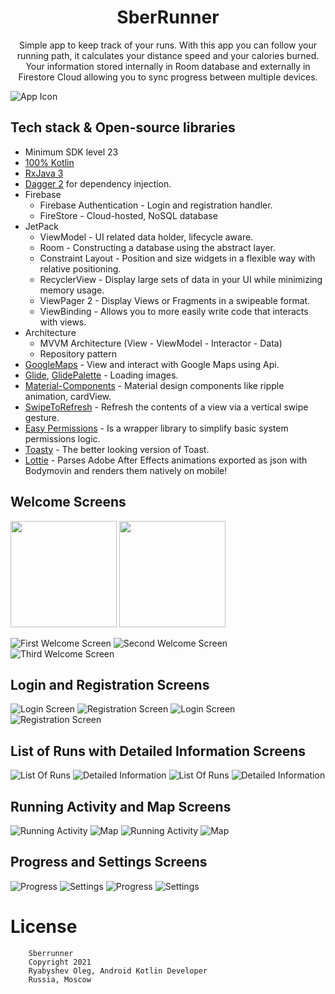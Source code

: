 <h1 align="center">SberRunner</h1>

<p align="center">  
Simple app to keep track of your runs.  
With this app you can follow your running path, it calculates your distance speed and your calories burned.
Your information stored internally in Room database and externally in Firestore Cloud allowing you to sync
progress between multiple devices.
</p>

![App Icon](screenshots/logo.png)

## Tech stack & Open-source libraries
- Minimum SDK level 23
- [100% Kotlin](https://kotlinlang.org/)
- [RxJava 3](https://github.com/ReactiveX/RxJava)
- [Dagger 2](https://dagger.dev/) for dependency injection.
- Firebase
    - Firebase Authentication - Login and registration handler.
    - FireStore - Cloud-hosted, NoSQL database
- JetPack
    - ViewModel - UI related data holder, lifecycle aware.
    - Room - Constructing a database using the abstract layer.
    - Constraint Layout - Position and size widgets in a flexible way with relative positioning. 
    - RecyclerView - Display large sets of data in your UI while minimizing memory usage.
    - ViewPager 2 - Display Views or Fragments in a swipeable format.
    - ViewBinding - Allows you to more easily write code that interacts with views.
- Architecture
    - MVVM Architecture (View - ViewModel - Interactor - Data)
    - Repository pattern
- [GoogleMaps](https://developers.google.com/maps) - View and interact with Google Maps using Api.
- [Glide](https://github.com/bumptech/glide), [GlidePalette](https://github.com/florent37/GlidePalette) - Loading images.
- [Material-Components](https://github.com/material-components/material-components-android) - Material design components like ripple animation, cardView.
- [SwipeToRefresh](https://developer.android.com/reference/androidx/swiperefreshlayout/widget/SwipeRefreshLayout) - Refresh the contents of a view via a vertical swipe gesture.
- [Easy Permissions](https://github.com/googlesamples/easypermissions) - Is a wrapper library to simplify basic system permissions logic.
- [Toasty](https://github.com/GrenderG/Toasty) - The better looking version of Toast.
- [Lottie](https://github.com/airbnb/lottie-android) - Parses Adobe After Effects animations exported as json with Bodymovin and renders them natively on mobile!

Welcome Screens
-----------

<p float="left">
  <img src="screenshots/hello_1.png" width="170" />
  <img src="screenshots/hello_2.png" width="170" /> 
</p>

![First Welcome Screen](screenshots/hello_1.png "First Welcome Screen")
![Second Welcome Screen](screenshots/hello_2.png "Second Welcome Screen")
![Third Welcome Screen](screenshots/hello_3.png "Third Welcome Screen")

Login and Registration Screens
-----------

![Login Screen](screenshots/login_light.png "Login Screen")
![Registration Screen](screenshots/registration_light.png "Registration Screen")
![Login Screen](screenshots/login_dark.png "Login Screen")
![Registration Screen](screenshots/registration_dark.png "Registration Screen")

List of Runs with Detailed Information Screens
-----------

![List Of Runs](screenshots/list_light.png "List Of Runs")
![Detailed Information](screenshots/detailed_light.png "Detailed Information")
![List Of Runs](screenshots/list_dark.png "List Of Runs")
![Detailed Information](screenshots/detailed_dark.png "Detailed Information")

Running Activity and Map Screens
-----------

![Running Activity](screenshots/run_light.png "Running Activity")
![Map](screenshots/map_light.png "Map")
![Running Activity](screenshots/run_dark.png "Running Activity")
![Map](screenshots/map_dark.png "Map")

Progress and Settings Screens
-----------

![Progress](screenshots/progress_light.png "Progress")
![Settings](screenshots/settings_light.png "Settings")
![Progress](screenshots/progress_dark.png "Progress")
![Settings](screenshots/settings_dark.png "Settings")

# License
```
    Sberrunner
    Copyright 2021
    Ryabyshev Oleg, Android Kotlin Developer
    Russia, Moscow
```